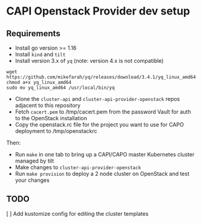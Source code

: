 # CAPI Openstack Provider dev setup

## Requirements

* Install go version >= 1.16
* Install `kind` and `tilt`
* Install version 3.x of `yq` (note: version 4.x is not compatible)

```
wget https://github.com/mikefarah/yq/releases/download/3.4.1/yq_linux_amd64
chmod a+x yq_linux_amd64
sudo mv yq_linux_amd64 /usr/local/bin/yq
```

* Clone the `cluster-api` and `cluster-api-provider-openstack` repos adjacent
  to this repository
* Fetch `cacert.pem` to /tmp/cacert.pem from the password Vault for auth to the
  OpenStack installation 
* Copy the openstack.rc file for the project you want to use for CAPO
  deployment to /tmp/openstackrc

Then:

* Run `make` in one tab to bring up a CAPI/CAPO master Kubernetes cluster
  managed by tilt
* Make changes to `cluster-api-provider-openstack`
* Run `make provision` to deploy a 2 node cluster on OpenStack and test your
  changes

## TODO

[ ] Add kustomize config for editing the cluster templates
